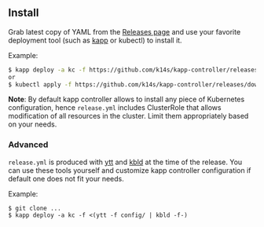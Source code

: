 ## Install

Grab latest copy of YAML from the [Releases page](https://github.com/k14s/kapp-controller/releases) and use your favorite deployment tool (such as [kapp](https://get-kapp.io) or kubectl) to install it.

Example:

```bash
$ kapp deploy -a kc -f https://github.com/k14s/kapp-controller/releases/download/v0.1.0/release.yml
or
$ kubectl apply -f https://github.com/k14s/kapp-controller/releases/download/v0.1.0/release.yml
```

**Note**: By default kapp controller allows to install any piece of Kubernetes configuration, hence `release.yml` includes ClusterRole that allows modification of all resources in the cluster. Limit them appropriately based on your needs.

### Advanced

`release.yml` is produced with [ytt](https://get-ytt.io) and [kbld](https://get-kbld.io) at the time of the release. You can use these tools yourself and customize kapp controller configuration if default one does not fit your needs.

Example:

```
$ git clone ...
$ kapp deploy -a kc -f <(ytt -f config/ | kbld -f-)
```
